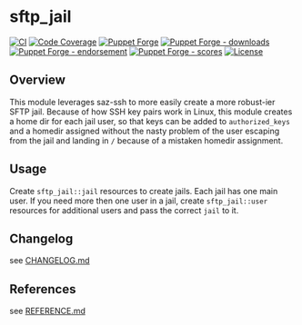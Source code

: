 # sftp_jail

[![CI](https://github.com/voxpupuli/puppet-sftp_jail/actions/workflows/ci.yml/badge.svg)](https://github.com/voxpupuli/puppet-sftp_jail/actions/workflows/ci.yml)
[![Code Coverage](https://coveralls.io/repos/github/voxpupuli/puppet-sftp_jail/badge.svg?branch=master)](https://coveralls.io/github/voxpupuli/puppet-sftp_jail)
[![Puppet Forge](https://img.shields.io/puppetforge/v/puppet/sftp_jail.svg)](https://forge.puppetlabs.com/puppet/sftp_jail)
[![Puppet Forge - downloads](https://img.shields.io/puppetforge/dt/puppet/sftp_jail.svg)](https://forge.puppetlabs.com/puppet/sftp_jail)
[![Puppet Forge - endorsement](https://img.shields.io/puppetforge/e/puppet/sftp_jail.svg)](https://forge.puppetlabs.com/puppet/sftp_jail)
[![Puppet Forge - scores](https://img.shields.io/puppetforge/f/puppet/sftp_jail.svg)](https://forge.puppetlabs.com/puppet/sftp_jail)
[![License](https://img.shields.io/github/license/voxpupuli/puppet-sftp_jail.svg)](https://github.com/voxpupuli/puppet-sftp_jail/blob/master/LICENSE)

## Overview

This module leverages saz-ssh to more easily create a more robust-ier SFTP jail. Because of how SSH key pairs work in Linux, this module creates a home dir for each jail user, so that keys can be added to `authorized_keys` and a homedir assigned without the nasty problem of the user escaping from the jail and landing in `/` because of a mistaken homedir assignment.

## Usage

Create `sftp_jail::jail` resources to create jails. Each jail has one main user. If you need more then one user in a jail, create `sftp_jail::user` resources for additional users and pass the correct `jail` to it.

## Changelog

see [CHANGELOG.md](CHANGELOG.md)

## References

see [REFERENCE.md](REFERENCE.md)
